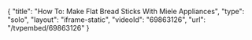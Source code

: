 {
    "title": "How To: Make Flat Bread Sticks With Miele Appliances",
    "type": "solo",
    "layout": "iframe-static",
    "videoId": "69863126",
    "url": "\/tvpembed\/69863126"
}